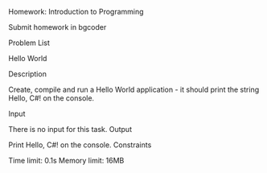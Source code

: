 Homework: Introduction to Programming

Submit homework in bgcoder

Problem List

Hello World

Description

Create, compile and run a Hello World application - it should print the string Hello, C#! on the console.

Input

There is no input for this task.
Output

Print Hello, C#! on the console.
Constraints

Time limit: 0.1s
Memory limit: 16MB